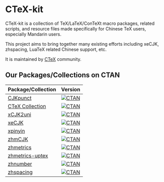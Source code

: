 CTeX-kit
========

CTeX-kit is a collection of TeX/LaTeX/ConTeXt macro packages, related scripts,
and resource files made specifically for Chinese TeX users, especially
Mandarin users.

This project aims to bring together many existing efforts including xeCJK,
zhspacing, LuaTeX related Chinese support, etc.

It is maintained by [CTeX][ctex] community.

[ctex]: http://www.ctex.org

Our Packages/Collections on CTAN
--------------------------------

Package/Collection                      | Version
--------------------------------------- | -------
[CJKpunct][CJKpunct-ctan]               | [![CTAN](https://img.shields.io/ctan/v/cjkpunct.svg)](http://www.ctan.org/pkg/cjkpunct)
[CTeX Collection][ctex-collection-ctan] | [![CTAN](https://img.shields.io/ctan/v/ctex.svg)](https://www.ctan.org/pkg/ctex)
[xCJK2uni][xCJK2uni-ctan]               | [![CTAN](https://img.shields.io/ctan/v/xcjk2uni.svg)](http://www.ctan.org/pkg/xcjk2uni)
[xeCJK][xeCJK-ctan]                     | [![CTAN](https://img.shields.io/ctan/v/xecjk.svg)](http://www.ctan.org/pkg/xecjk)
[xpinyin][xpinyin-ctan]                 | [![CTAN](https://img.shields.io/ctan/v/xpinyin.svg)](http://www.ctan.org/pkg/xpinyin)
[zhmCJK][zhmCJK-ctan]                   | [![CTAN](https://img.shields.io/ctan/v/zhmcjk.svg)](http://www.ctan.org/pkg/zhmcjk)
[zhmetrics][zhmetrics-ctan]             | [![CTAN](https://img.shields.io/ctan/v/zhmetrics.svg)](http://www.ctan.org/pkg/zhmetrics)
[zhmetrics-uptex][zhmetrics-uptex-ctan] | [![CTAN](https://img.shields.io/ctan/v/zhmetrics-uptex.svg)](http://www.ctan.org/pkg/zhmetrics-uptex)
[zhnumber][zhnumber-ctan]               | [![CTAN](https://img.shields.io/ctan/v/zhnumber.svg)](http://www.ctan.org/pkg/zhnumber)
[zhspacing][zhspacing-ctan]             | [![CTAN](https://img.shields.io/ctan/v/zhspacing.svg)](http://www.ctan.org/pkg/zhspacing)

[CJKpunct-ctan]: http://www.ctan.org/tex-archive/language/chinese/cjkpunct
[ctex-collection-ctan]: http://www.ctan.org/tex-archive/language/chinese/ctex
[xCJK2uni-ctan]: http://www.ctan.org/tex-archive/macros/latex/contrib/xcjk2uni
[xeCJK-ctan]: http://www.ctan.org/tex-archive/macros/xetex/latex/xecjk
[xpinyin-ctan]: http://www.ctan.org/tex-archive/macros/latex/contrib/xpinyin
[zhmCJK-ctan]: http://www.ctan.org/tex-archive/language/chinese/zhmcjk
[zhmetrics-ctan]: http://www.ctan.org/tex-archive/fonts/psfonts/zhmetrics
[zhmetrics-uptex-ctan]: http://www.ctan.org/tex-archive/fonts/zhmetrics-uptex
[zhnumber-ctan]: http://www.ctan.org/tex-archive/macros/latex/contrib/zhnumber
[zhspacing-ctan]: http://www.ctan.org/tex-archive/macros/xetex/generic/zhspacing
